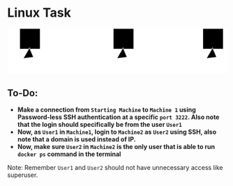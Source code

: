 # **Linux Task**

![alt text](/Images/task.drawio.png)

## **To-Do:**

- **Make a connection from `Starting Machine` to `Machine 1` using Password-less SSH authentication at a specific `port 3222`. Also note that the login should specifically be from the user `User1`**
- **Now, as `User1` in `Machine1`, login to `Machine2` as `User2` using SSH, also note that a domain is used instead of IP.**
- **Now, make sure `User2` in `Machine2` is the only user that is able to run `docker ps` command in the terminal**

Note: Remember `User1` and `User2` should not have unnecessary access like superuser.
